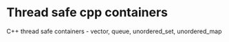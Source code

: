 # Thread safe cpp containers
C++ thread safe containers - vector, queue, unordered_set, unordered_map

